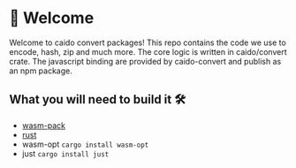 # 👋 Welcome

Welcome to caido convert packages! This repo contains the code we use to encode, hash, zip and much more.
The core logic is written in caido/convert crate. The javascript binding are provided by caido-convert and publish as an npm package.  

## What you will need to build it 🛠️
- [wasm-pack](https://rustwasm.github.io/wasm-pack/)
- [rust](https://www.rust-lang.org/tools/install)
- wasm-opt `cargo install wasm-opt`
- just `cargo install just`

